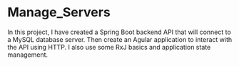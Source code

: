 # Manage_Servers
In this project, I have created a Spring Boot backend API that will connect to a MySQL database server. Then create an Agular application to interact with the API using HTTP. I also use some RxJ basics and application state management.

